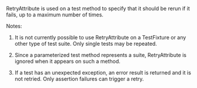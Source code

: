 RetryAttribute is used on a test method to specify that it should be rerun if it fails, up to a maximum number of times.

Notes:

1. It is not currently possible to use RetryAttribute on a TestFixture or any other type of test suite. Only single tests may be repeated.

2. Since a parameterized test method represents a suite, RetryAttribute is ignored when it appears on such a method.

3. If a test has an unexpected exception, an error result is returned and it is not retried. Only assertion failures can trigger a retry.

